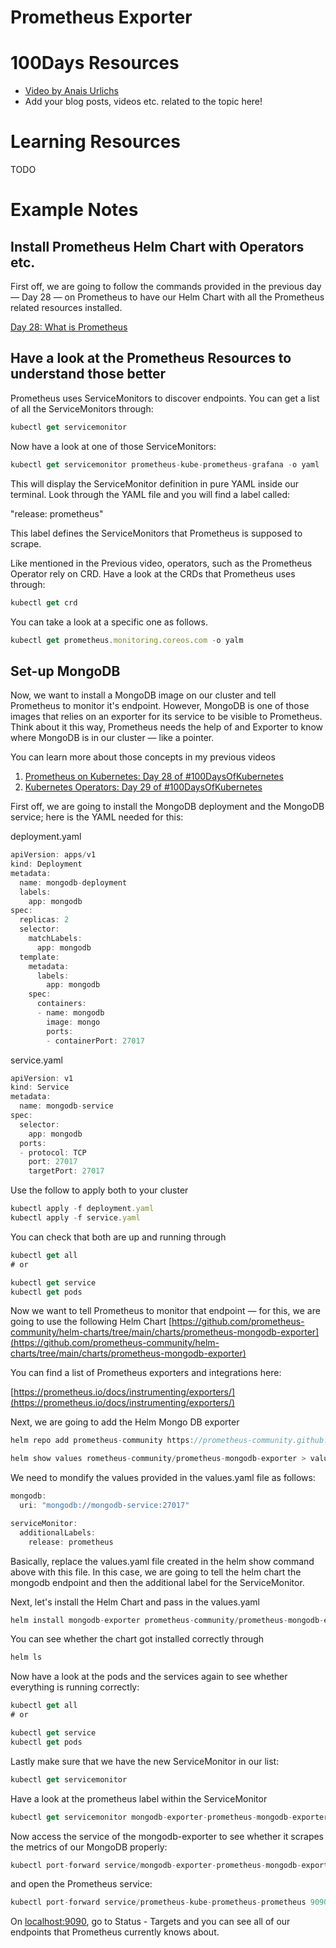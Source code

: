 # Prometheus Exporter

# 100Days Resources
* [Video by Anais Urlichs](https://youtu.be/qItg7P1H7uw)
* Add your blog posts, videos etc. related to the topic here!

# Learning Resources
TODO

# Example Notes

## Install Prometheus Helm Chart with Operators etc.

First off, we are going to follow the commands provided in the previous day — Day 28 — on Prometheus to have our Helm Chart with all the Prometheus related resources installed.

[Day 28: What is Prometheus](https://www.notion.so/Day-28-What-is-Prometheus-a05167f73d67446784dc01b8c2e895d8)

## Have a look at the Prometheus Resources to understand those better

Prometheus uses ServiceMonitors to discover endpoints. You can get a list of all the ServiceMonitors through:

```jsx
kubectl get servicemonitor
```

Now have a look at one of those ServiceMonitors:

```jsx
kubectl get servicemonitor prometheus-kube-prometheus-grafana -o yaml
```

This will display the ServiceMonitor definition in pure YAML inside our terminal. Look through the YAML file and you will find a label called:

"release: prometheus"

This label defines the ServiceMonitors that Prometheus is supposed to scrape.

Like mentioned in the Previous video, operators, such as the Prometheus Operator rely on CRD. Have a look at the CRDs that Prometheus uses through:

```jsx
kubectl get crd
```

You can take a look at a specific one as follows.

```jsx
kubectl get prometheus.monitoring.coreos.com -o yalm
```

## Set-up MongoDB

Now, we want to install a MongoDB image on our cluster and tell Prometheus to monitor it's endpoint. However, MongoDB is one of those images that relies on an exporter for its service to be visible to Prometheus. Think about it this way, Prometheus needs the help of and Exporter to know where MongoDB is in our cluster — like a pointer.

You can learn more about those concepts in my previous videos

1. [Prometheus on Kubernetes: Day 28 of #100DaysOfKubernetes](https://youtu.be/n4eF8EcgpZQ)
2. [Kubernetes Operators: Day 29 of #100DaysOfKubernetes](https://youtu.be/C_mlWhSrqEY)

First off, we are going to install the MongoDB deployment and the MongoDB service; here is the YAML needed for this:

deployment.yaml

```jsx
apiVersion: apps/v1
kind: Deployment
metadata:
  name: mongodb-deployment
  labels:
    app: mongodb
spec:
  replicas: 2
  selector:
    matchLabels:
      app: mongodb
  template:
    metadata:
      labels:
        app: mongodb
    spec:
      containers:
      - name: mongodb
        image: mongo
        ports:
        - containerPort: 27017
```

service.yaml

```jsx
apiVersion: v1
kind: Service
metadata:
  name: mongodb-service
spec:
  selector:
    app: mongodb
  ports:
  - protocol: TCP
    port: 27017
    targetPort: 27017
```

Use the follow to apply both to your cluster

```jsx
kubectl apply -f deployment.yaml
kubectl apply -f service.yaml
```

You can check that both are up and running through

```jsx
kubectl get all 
# or

kubectl get service
kubectl get pods
```

Now we want to tell Prometheus to monitor that endpoint — for this, we are going to use the following Helm Chart [https://github.com/prometheus-community/helm-charts/tree/main/charts/prometheus-mongodb-exporter](https://github.com/prometheus-community/helm-charts/tree/main/charts/prometheus-mongodb-exporter)

You can find a list of Prometheus exporters and integrations here:

[https://prometheus.io/docs/instrumenting/exporters/](https://prometheus.io/docs/instrumenting/exporters/) 

Next, we are going to add the Helm Mongo DB exporter

```jsx
helm repo add prometheus-community https://prometheus-community.github.io/helm-charts
```

```jsx
helm show values rometheus-community/prometheus-mongodb-exporter > values.yaml
```

We need to mondify the values provided in the values.yaml file as follows:

```jsx
mongodb:
  uri: "mongodb://mongodb-service:27017"

serviceMonitor:
  additionalLabels:
    release: prometheus
```

Basically, replace the values.yaml file created in the helm show command above with this file. In this case, we are going to tell the helm chart the mongodb endpoint and then the additional label for the ServiceMonitor.

Next, let's install the Helm Chart and pass in the values.yaml

```jsx
helm install mongodb-exporter prometheus-community/prometheus-mongodb-exporter -f values.yaml
```

You can see whether the chart got installed correctly through

```jsx
helm ls
```

Now have a look at the pods and the services again to see whether everything is running correctly:

```jsx
kubectl get all 
# or

kubectl get service
kubectl get pods
```

Lastly make sure that we have the new ServiceMonitor in our list:

```jsx
kubectl get servicemonitor
```

Have a look at the prometheus label within the ServiceMonitor

```jsx
kubectl get servicemonitor mongodb-exporter-prometheus-mongodb-exporter -o yaml
```

Now access the service of the mongodb-exporter to see whether it scrapes the metrics of our MongoDB properly:

```jsx
kubectl port-forward service/mongodb-exporter-prometheus-mongodb-exporter 9216
```

and open the Prometheus service:

```jsx
kubectl port-forward service/prometheus-kube-prometheus-prometheus 9090
```

On [localhost:9090](http://localhost:9090), go to Status - Targets and you can see all of our endpoints that Prometheus currently knows about.

